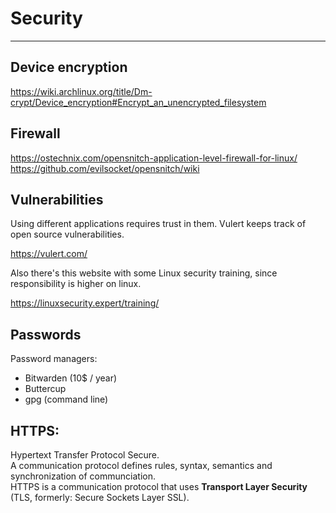 # Security
<hr>



## Device encryption
<https://wiki.archlinux.org/title/Dm-crypt/Device_encryption#Encrypt_an_unencrypted_filesystem>



## Firewall
<https://ostechnix.com/opensnitch-application-level-firewall-for-linux/>
<https://github.com/evilsocket/opensnitch/wiki>



## Vulnerabilities
Using different applications requires trust in them. 
Vulert keeps track of open source vulnerabilities.

<https://vulert.com/>

Also there's this website with some Linux security training, since responsibility is higher on linux.

<https://linuxsecurity.expert/training/>



## Passwords
Password managers:
- Bitwarden (10$ / year)
- Buttercup
- gpg (command line)



## HTTPS:
Hypertext Transfer Protocol Secure. <br>
A communication protocol defines rules, syntax, semantics and synchronization of communciation. <br>
HTTPS is a communication protocol that uses **Transport Layer Security** (TLS, formerly: Secure Sockets Layer SSL).





